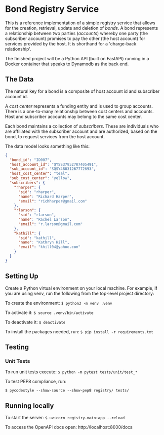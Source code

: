 # Bond Registry Service

This is a reference implementation of a simple registry service that allows for
the creation, retrieval, update and deletion of *bonds*. A bond represents a
relationship between two parties (*accounts*) whereby one party (the subscriber
account) promises to pay the other (the host account) for services provided by
the host. It is shorthand for a 'charge-back relationship'.

The finished project will be a Python API (built on FastAPI) running in a
Docker container that speaks to Dynamodb as the back end.

## The Data
The natural key for a bond is a composite of host account id and subscriber
account id.

A *cost center* represents a funding entity and is used to group accounts.
There is a one-to-many relationship between cost centers and accounts. Host and
subscriber accounts may belong to the same cost center.

Each bond maintains a collection of *subscribers*. These are individuals who
are affiliated with the subscriber account and are authorized, based on the
bond, to request services from the host account.

The data model looks something like this:

```json
{
  "bond_id": "ID007",
  "host_account_id": "QYSS37952707405491",
  "sub_account_id": "SQSY48031267772693",
  "host_cost_center": "teal",
  "sub_cost_center": "yellow",
  "subscribers": {
    "rharper": {
      "sid": "rharper",
      "name": "Richard Harper",
      "email": "richharper@gmail.com"
    },
    "rlarson": {
      "sid": "rlarson",
      "name": "Rachel Larson",
      "email": "r.larson@gmail.com"
    },
    "kathill": {
      "sid": "kathill",
      "name": "Kathryn Hill",
      "email": "khill04@yahoo.com"
    }
  }
}
```

## Setting Up

Create a Python virtual environment on your local machine. For example, if you
are using venv, run the following from the top-level project directory:

To create the environment: ```$ python3 -m venv .venv```

To activate it: ```$ source .venv/bin/activate```

To deactivate it: ```$ deactivate```

To install the packages needed, run: ```$ pip install -r requirements.txt```

## Testing
### Unit Tests

To run unit tests execute: ```$ python -m pytest tests/unit/test_*```

To test PEP8 compliance, run:
```shell script
$ pycodestyle --show-source --show-pep8 registry/ tests/
```

## Running locally

To start the server: ```$ uvicorn registry.main:app --reload```

To access the OpenAPI docs open: http://localhost:8000/docs

